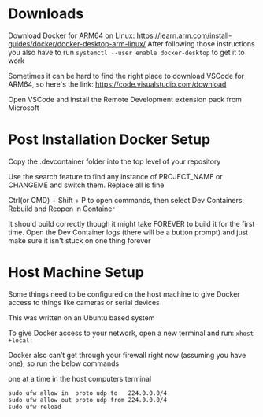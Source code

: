 # Downloads
Download Docker for ARM64 on Linux: https://learn.arm.com/install-guides/docker/docker-desktop-arm-linux/ 
After following those instructions you also have to run `systemctl --user enable docker-desktop` to get it to work

Sometimes it can be hard to find the right place to download VSCode for ARM64, so here's the link: https://code.visualstudio.com/download

Open VSCode and install the Remote Development extension pack from Microsoft

# Post Installation Docker Setup
Copy the .devcontainer folder into the top level of your repository

Use the search feature to find any instance of PROJECT_NAME or CHANGEME and switch them. Replace all is fine

Ctrl(or CMD) + Shift + P to open commands, then select Dev Containers: Rebuild and Reopen in Container

It should build correctly though it might take FOREVER to build it for the first time. Open the Dev Container logs (there will be a button prompt) and just make sure it isn't stuck on one thing forever

# Host Machine Setup
Some things need to be configured on the host machine to give Docker access to things like cameras or serial devices

This was written on an Ubuntu based system

To give Docker access to your network, open a new terminal and run: `xhost +local:`

Docker also can’t get through your firewall right now (assuming you have one), so run the below commands

one at a time in the host computers terminal
```
sudo ufw allow in  proto udp to   224.0.0.0/4
sudo ufw allow out proto udp from 224.0.0.0/4
sudo ufw reload 
```